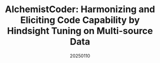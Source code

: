 ---
title: "AlchemistCoder: Harmonizing and Eliciting Code Capability by Hindsight Tuning on Multi-source Data"
date: 20250110
category: "vision"
# author_list: "Rui Shu; Cairong Zhao; Shuyang Feng; Liang Zhu; Duoqian Miao"
author_list: "Zifan Song, Yudong Wang, Wenwei Zhang, Kuikun Liu, Chengqi Lyu, Demin Song, Qipeng Guo, Hang Yan, Dahua Lin, Kai Chen, Cairong Zhao"
pub_in: "NeurIPS 2024"
pdf_url: "https://arxiv.org/abs/2405.19265"
code_url: "https://github.com/InternLM/AlchemistCoder"
img_path1: "AlchemistCoder.png"
---
